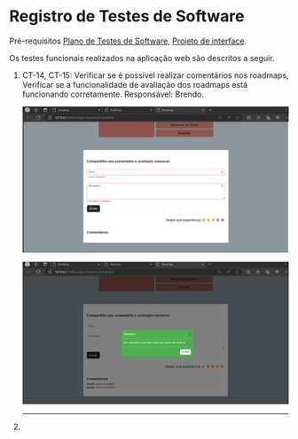 # Registro de Testes de Software

Pré-requisitos [Plano de Testes de Software](https://github.com/ICEI-PUC-Minas-PMV-ADS/ads-e1-exemplo-vida-de-estudante/blob/main/documentos/07-Plano%20de%20Testes%20de%20Software.md), [Projeto de interface](https://github.com/ICEI-PUC-Minas-PMV-ADS/pmv-ads-2023-2-e1-proj-web-t13-pmv-ads-2023-2-e1-proj-roadmap/blob/main/documentos/04-Projeto%20de%20Interface.md).

Os testes funcionais realizados na aplicação web são descritos a seguir.

<ol>
  <li> CT-14, CT-15: Verificar se é possível realizar comentários nos roadmaps, Verificar se a funcionalidade de avaliação dos roadmaps está funcionando corretamente.
Responsável: Brendo.

![](<teste-barra-comentarios.png>)

![](<teste-barra-comentarios2.png>)

<hr>

 <li>

</ol>
